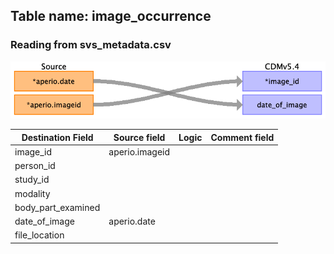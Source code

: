 ## Table name: image_occurrence

### Reading from svs_metadata.csv

![](md_files/image2.png)

| Destination Field | Source field | Logic | Comment field |
| --- | --- | --- | --- |
| image_id | aperio.imageid |  |  |
| person_id |  |  |  |
| study_id |  |  |  |
| modality |  |  |  |
| body_part_examined |  |  |  |
| date_of_image | aperio.date |  |  |
| file_location |  |  |  |

